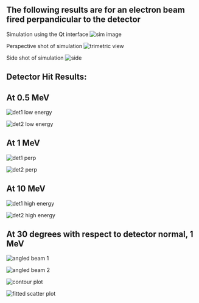 ## The following results are for an electron beam fired perpandicular to the detector

Simulation using the Qt interface
![sim image](./electron_simulation_qt.png)

Perspective shot of simulation
![trimetric view](./trimetric_view.png)

Side shot of simulation
![side](./side_view.png)

## Detector Hit Results:

## At 0.5 MeV

![det1 low energy](./detector1_perpandicular_beam_lower_energy.png)

![det2 low energy](./detector2_perpandicular_beam_lower_energy.png)


## At 1 MeV

![det1 perp](./detector1_perpandicular_beam.png)

![det2 perp](./detector2_perpandicular_beam.png)

## At 10 MeV

![det1 high energy](./detector1_perpandicular_beam_higher_energy.png)

![det2 high energy](./detector2_perpandicular_beam_higher_energy.png)


## At 30 degrees with respect to detector normal, 1 MeV

![angled beam 1](./detector1_30deg_1MeV_beam.png)

![angled beam 2](./detector2_30deg_1MeV_beam.png)

![contour plot](./contour_30deg.png)

![fitted scatter plot](./scatter_fit_30deg.png)
